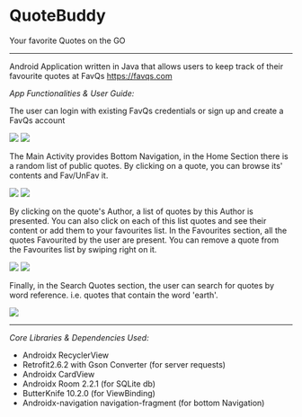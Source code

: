 # QuoteBuddy
Your favorite Quotes on the GO

---
Android Application written in Java that allows users to keep track of their favourite quotes at FavQs 
https://favqs.com



*App Functionalities & User Guide:*

The user can login with existing FavQs credentials or sign up and create a FavQs account

![](images/Screenshot_2019-11-12-17-51-33-702com.nikoarap.favqsapp.png)
![](images/Screenshot_2019-11-12-17-51-37-288_com.nikoarap.favqsapp.png)

 
The Main Activity provides Bottom Navigation, in the Home Section there is a random list of public quotes.
By clicking on a quote, you can browse its' contents and Fav/UnFav it.

![](images/Screenshot_2019-11-12-17-51-57-114_com.nikoarap.favqsapp.png)
![](images/Screenshot_2019-11-12-17-53-03-744_com.nikoarap.favqsapp.png)


By clicking on the quote's Author, a list of quotes by this Author is presented.
You can also click on each of this list quotes and see their content or add them to your favourites list.
In the Favourites section, all the quotes Favourited by the user are present.
You can remove a quote from the Favourites list by swiping right on it.

![](images/Screenshot_2019-11-12-17-53-10-867_com.nikoarap.favqsapp.png)
![](images/Screenshot_2019-11-12-17-53-32-504_com.nikoarap.favqsapp.png)

Finally, in the Search Quotes section, the user can search for quotes by word reference. i.e. quotes that contain the word 'earth'.

![](images/Screenshot_2019-11-12-17-54-54-579_com.nikoarap.favqsapp.png)

---
*Core Libraries & Dependencies Used:*

- Androidx RecyclerView
- Retrofit2.6.2 with Gson Converter (for server requests)
- Androidx CardView 
- Androidx Room 2.2.1 (for SQLite db)
- ButterKnife 10.2.0 (for ViewBinding)
- Androidx-navigation navigation-fragment (for bottom Navigation)
